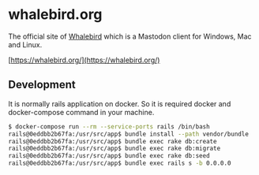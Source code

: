 # whalebird.org

The official site of [Whalebird](https://github.com/h3poteto/whalebird-desktop) which is a Mastodon client for Windows, Mac and Linux.

[https://whalebird.org/](https://whalebird.org/)

## Development
It is normally rails application on docker. So it is required docker and docker-compose command in your machine.

```bash
$ docker-compose run --rm --service-ports rails /bin/bash
rails@0eddbb2b67fa:/usr/src/app$ bundle install --path vendor/bundle
rails@0eddbb2b67fa:/usr/src/app$ bundle exec rake db:create
rails@0eddbb2b67fa:/usr/src/app$ bundle exec rake db:migrate
rails@0eddbb2b67fa:/usr/src/app$ bundle exec rake db:seed
rails@0eddbb2b67fa:/usr/src/app$ bundle exec rails s -b 0.0.0.0
```
